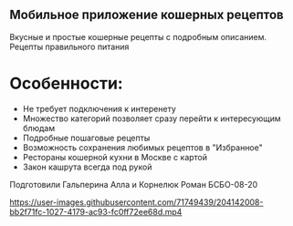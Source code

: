 ## Мобильное приложение кошерных рецептов

Вкусные и простые кошерные рецепты с подробным описанием. Рецепты правильного питания

# Особенности:
* Не требует подключения к интеренету
* Множество категорий позволяет сразу перейти к интересующим блюдам
* Подробные пошаговые рецепты
* Возможность сохранения любимых рецептов в "Избранное"
* Рестораны кошерной кухни в Москве с картой
* Закон кашрута всегда под рукой

Подготовили Гальперина Алла и Корнелюк Роман БСБО-08-20

https://user-images.githubusercontent.com/71749439/204142008-bb2f71fc-1027-4179-ac93-fc0ff72ee68d.mp4

